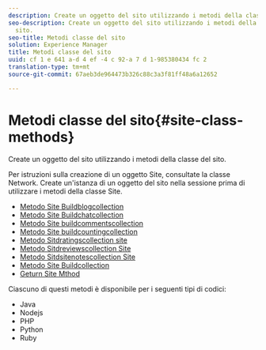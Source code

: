 ```yaml
---
description: Create un oggetto del sito utilizzando i metodi della classe del sito.
seo-description: Create un oggetto del sito utilizzando i metodi della classe del
  sito.
seo-title: Metodi classe del sito
solution: Experience Manager
title: Metodi classe del sito
uuid: cf 1 e 641 a-d 4 ef -4 c 92-a 7 d 1-985380434 fc 2
translation-type: tm+mt
source-git-commit: 67aeb3de964473b326c88c3a3f81ff48a6a12652

---
```



# Metodi classe del sito{#site-class-methods}

Create un oggetto del sito utilizzando i metodi della classe del sito.

Per istruzioni sulla creazione di un oggetto Site, consultate la classe Network. Create un'istanza di un oggetto del sito nella sessione prima di utilizzare i metodi della classe Site.

* [Metodo Site Buildblogcollection](../c-installing-libraries/r-buildblogcollection-site-method.md#r_buildblogcollection_site_method)
* [Metodo Site Buildchatcollection](../c-installing-libraries/r-buildchatcollection-site-method.md#r_buildchatcollection_site_method)
* [Metodo Site buildcommentscollection](../c-installing-libraries/r-buildcommentscollection-site-method.md#r_buildcommentscollection_site_method)
* [Metodo Site buildcountingcollection](../c-installing-libraries/r-buildcountingcollection-site-method.md#r_buildcountingcollection_site_method)
* [Metodo Sitdratingscollection site](../c-installing-libraries/r-buildratingscollection-site-method.md#r_buildratingscollection_site_method)
* [Metodo Sitdreviewscollection Site](../c-installing-libraries/r-buildreviewscollection-site-method.md#r_buildreviewscollection_site_method)
* [Metodo Sitdsitenotescollection Site](../c-installing-libraries/r-buildsitenotescollection-site-method.md#r_buildsitenotescollection_site_method)
* [Metodo Site Buildcollection](../c-installing-libraries/r-buildcollection-site-method.md#r_buildcollection_site_method)
* [Geturn Site Mthod](../c-installing-libraries/r-geturn-site-method.md#r_geturn_site_method)

Ciascuno di questi metodi è disponibile per i seguenti tipi di codici:

* Java
* Nodejs
* PHP
* Python
* Ruby

